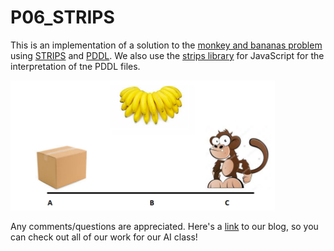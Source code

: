 # P06_STRIPS
This is an implementation of a solution to the [monkey and bananas problem](https://en.wikipedia.org/wiki/Monkey_and_banana_problem) using [STRIPS](https://en.wikipedia.org/wiki/STRIPS) and [PDDL](https://en.wikipedia.org/wiki/Planning_Domain_Definition_Language). We also use the [strips library](https://www.npmjs.com/package/strips) for JavaScript for the interpretation of tne PDDL files.

<img src= "/Monkey_banana_Problem.png" class="fit image" class>

Any comments/questions are appreciated. Here's a [link](ai-dreamteam.github.io/) to our blog, so you can check out all of our work for our AI class!
